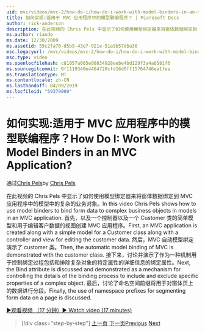 ```yaml
---
uid: mvc/videos/mvc-2/how-do-i/how-do-i-work-with-model-binders-in-an-mvc-application
title: 如何实现:适用于 MVC 应用程序中的模型联编程序？ | Microsoft Docs
author: rick-anderson
description: 在此视频的 Chris Pels 中显示了如何使用模型绑定器来将窗体数据绑定到 MVC 应用程序中的模型中的复杂的业务对象。 首先，MVC applicat...
ms.author: riande
ms.date: 12/30/2009
ms.assetid: 55c2fa76-d5b9-43e7-921e-51a9b57dba30
msc.legacyurl: /mvc/videos/mvc-2/how-do-i/how-do-i-work-with-model-binders-in-an-mvc-application
msc.type: video
ms.openlocfilehash: c81057a065e00834928eebe4bd129f3a4a8581f6
ms.sourcegitcommit: 0f1119340e4464720cfd16d0ff15764746ea1fea
ms.translationtype: MT
ms.contentlocale: zh-CN
ms.lasthandoff: 04/09/2019
ms.locfileid: "59379009"
---
```

# <a name="how-do-i-work-with-model-binders-in-an-mvc-application"></a><span data-ttu-id="e1de4-105">如何实现:适用于 MVC 应用程序中的模型联编程序？</span><span class="sxs-lookup"><span data-stu-id="e1de4-105">How Do I: Work with Model Binders in an MVC Application?</span></span>

<span data-ttu-id="e1de4-106">通过[Chris Pels](https://twitter.com/chrispels)</span><span class="sxs-lookup"><span data-stu-id="e1de4-106">by [Chris Pels](https://twitter.com/chrispels)</span></span>

<span data-ttu-id="e1de4-107">在此视频的 Chris Pels 中显示了如何使用模型绑定器来将窗体数据绑定到 MVC 应用程序中的模型中的复杂的业务对象。</span><span class="sxs-lookup"><span data-stu-id="e1de4-107">In this video Chris Pels shows how to use model binders to bind form data to complex business objects in models in an MVC application.</span></span> <span data-ttu-id="e1de4-108">首先，以及一个控制器以及一个 Customer 类的简单模型和用于编辑客户数据的视图创建 MVC 应用程序。</span><span class="sxs-lookup"><span data-stu-id="e1de4-108">First, an MVC application is created along with a simple model for a Customer class along with a controller and view for editing the customer data.</span></span> <span data-ttu-id="e1de4-109">然后，MVC 自动模型绑定演示了 customer 类。</span><span class="sxs-lookup"><span data-stu-id="e1de4-109">Then, the automatic model binding of MVC is demonstrated with the customer class.</span></span> <span data-ttu-id="e1de4-110">接下来，讨论并演示了作为一种机制用于控制绑定过程包括和排除复杂对象的特定属性的详细信息的绑定属性。</span><span class="sxs-lookup"><span data-stu-id="e1de4-110">Next, the Bind attribute is discussed and demonstrated as a mechanism for controlling the details of the binding process to include and exclude specific properties of a complex object.</span></span> <span data-ttu-id="e1de4-111">最后，讨论了命名空间前缀将用于对窗体页上的数据进行分段。</span><span class="sxs-lookup"><span data-stu-id="e1de4-111">Finally, the use of namespace prefixes for segmenting form data on a page is discussed.</span></span>

[<span data-ttu-id="e1de4-112">&#9654;观看视频 （17 分钟）</span><span class="sxs-lookup"><span data-stu-id="e1de4-112">&#9654; Watch video (17 minutes)</span></span>](https://channel9.msdn.com/Blogs/ASP-NET-Site-Videos/how-do-i-work-with-model-binders-in-an-mvc-application)

> [!div class="step-by-step"]
> <span data-ttu-id="e1de4-113">[上一页](how-do-i-create-a-custom-html-helper-for-an-mvc-application.md)
> [下一页](how-do-i-use-httpverbs-attributes-in-an-mvc-application.md)</span><span class="sxs-lookup"><span data-stu-id="e1de4-113">[Previous](how-do-i-create-a-custom-html-helper-for-an-mvc-application.md)
[Next](how-do-i-use-httpverbs-attributes-in-an-mvc-application.md)</span></span>
